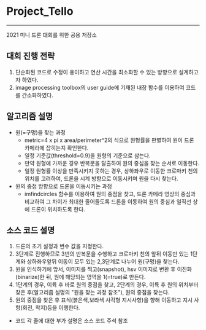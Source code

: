 # Project_Tello
--------------------
2021 미니 드론 대회를 위한 공용 저장소


## 대회 진행 전략
1. 단순화된 코드로 수정이 용이하고 연산 시간을 최소화할 수 있는 방향으로 설계하고자 하였다.
2. image processing toolbox의 user guide에 기재된 내장 함수를 이용하여 코드를 간소화하였다.


## 알고리즘 설명
+ 원(=구멍)을 찾는 과정
  + metric=4 x pi x area/perimeter^2의 식으로 원형률을 판별하여 원이 드론 카메라에 잡히는지 확인한다.
  + 일정 기준값(threshold=0.9)을 원형의 기준으로 삼는다.
  + 만약 원형에 가까운 경우 반복문을 탈출하여 원의 중심을 찾는 순서로 이동한다.
  + 일정 원형률 이상을 만족시키지 못하는 경우, 상하좌우로 이동한 크로마키 천의 위치를 고려하여, 드론을 시계 방향으로 이동시키며 원을 다시 찾는다. 
+ 원의 중점 방향으로 드론을 이동시키는 과정
  + imfindcircles 함수를 이용하여 원의 중점을 찾고, 드론 카메라 영상의 중심과 비교하여 그 차이가 최대한 줄어들도록 드론을 이동하여 원의 중심과 일직선 상에 드론이 위치하도록 한다.
  
  
## 소스 코드 설명
1. 드론의 초기 설정과 변수 값을 지정한다.
2. 3단계로 진행하므로 3번의 반복문을 수행하고 크로마키 천의 앞뒤 이동만 있는 1단계와 상하좌우앞뒤 이동이 모두 있는 2,3단계로 나누어 원(구멍)을 찾는다.
3. 원을 인식하기에 앞서, 이미지를 찍고(snapshot), hsv 이미지로 변환 후 이진화(binarize)한 뒤, 원에 해당되는 영역을 1(=true)로 만든다.
4. 1단계의 경우, 이륙 후 바로 원의 중점을 찾고, 2단계의 경우, 이륙 후 원의 위치부터 찾은 후(알고리즘 설명의 "원을 찾는 과정 참조"), 원의 중점을 찾는다.
5. 원의 중점을 찾은 후 표식(붉은색,보라색 사각형 지시사항)을 향해 이동하고 지시 사항(회전, 착지)등을 이행한다.

+ 코드 각 줄에 대한 부가 설명은 소스 코드 주석 참조
